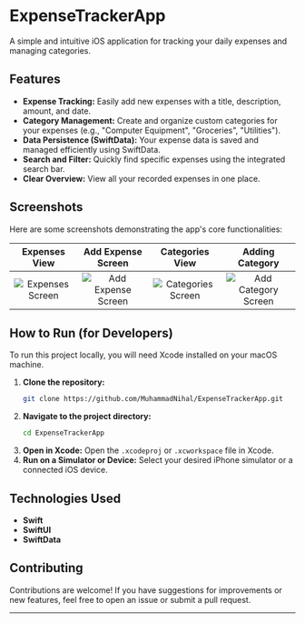 # ExpenseTrackerApp

A simple and intuitive iOS application for tracking your daily expenses and managing categories.

## Features

* **Expense Tracking:** Easily add new expenses with a title, description, amount, and date.
* **Category Management:** Create and organize custom categories for your expenses (e.g., "Computer Equipment", "Groceries", "Utilities").
* **Data Persistence (SwiftData):** Your expense data is saved and managed efficiently using SwiftData.
* **Search and Filter:** Quickly find specific expenses using the integrated search bar.
* **Clear Overview:** View all your recorded expenses in one place.

## Screenshots

Here are some screenshots demonstrating the app's core functionalities:

| Expenses View | Add Expense Screen | Categories View | Adding Category |
| :-------------------------------------------------------------------------------------------------------------------------------------: | :-----------------------------------------------------------------------------------------------------------------------------------: | :--------------------------------------------------------------------------------------------------------------------------------------: | :------------------------------------------------------------------------------------------------------------------------------------: |
| ![Expenses Screen](https://github.com/user-attachments/assets/d46df1da-5c7d-4758-adfe-5f326d6c582d) | ![Add Expense Screen](https://github.com/user-attachments/assets/22bcd314-2e07-4777-94a7-69b488f9b8ae) | ![Categories Screen](https://github.com/user-attachments/assets/fca62e0e-f934-48c4-a95a-f3b647f3841c) | ![Add Category Screen](https://github.com/user-attachments/assets/fe57a7ee-10eb-4f23-aa56-883b493569f6) |

## How to Run (for Developers)

To run this project locally, you will need Xcode installed on your macOS machine.

1.  **Clone the repository:**
    ```bash
    git clone https://github.com/MuhammadNihal/ExpenseTrackerApp.git
    ```
2.  **Navigate to the project directory:**
    ```bash
    cd ExpenseTrackerApp
    ```
3.  **Open in Xcode:**
    Open the `.xcodeproj` or `.xcworkspace` file in Xcode.
4.  **Run on a Simulator or Device:**
    Select your desired iPhone simulator or a connected iOS device.

## Technologies Used

* **Swift**
* **SwiftUI**
* **SwiftData**

## Contributing

Contributions are welcome! If you have suggestions for improvements or new features, feel free to open an issue or submit a pull request.

---
